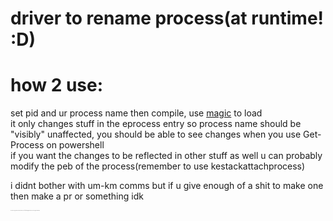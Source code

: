 # driver to rename process(at runtime! :D) 
# how 2 use:    
set pid and ur process name then compile, use [magic](https://github.com/hfiref0x/KDU) to load   
it only changes stuff in the eprocess entry so process name should be "visibly" unaffected, you should be able to see changes when you use Get-Process on powershell  
if you want the changes to be reflected in other stuff as well u can probably modify the peb of the process(remember to use kestackattachprocess)  

i didnt bother with um-km comms but if u give enough of a shit to make one then make a pr or something idk 

<sub><sup><sub><sup><sub><sup><sub><sup><sub><sup><sub><sup><sub><sup><sub><sup>also i know u dont give a shit about this but i wasted 6 hours of my life wrestling with ntoskrnl on ida cuz i thought my shit didnt work </sup></sub></sup></sub></sup></sub></sup></sub></sup></sub></sup></sub></sup></sub></sup></sub>
